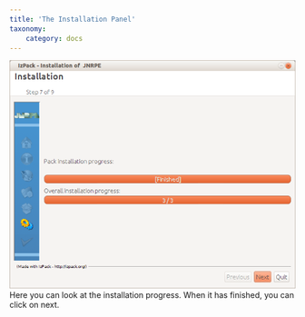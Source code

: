 ```yaml
---
title: 'The Installation Panel'
taxonomy:
    category: docs
---
```


![](installation.png)
Here you can look at the installation progress. When it has finished, you can click on next.